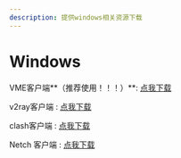 ```yaml
---
description: 提供windows相关资源下载
---
```


# Windows

VME客户端**（推荐使用！！！）**: [点我下载]({{book.downland}}/client-download/VME-win.exe)

v2ray客户端 : [点我下载]({{book.downland}}/client-download/v2rayN-Core.zip)

clash客户端 : [点我下载](https://vme.icu/client-download/Clash.for.Windows-win.7z)

Netch 客户端 : [点我下载](https://vme.icu/client-download/netch.7z)

